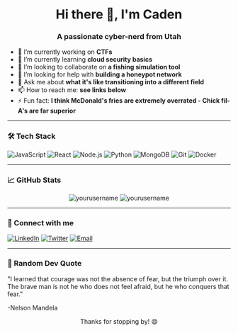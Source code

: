 <!-- Header / Greeting -->
<h1 align="center">Hi there 👋, I'm Caden</h1>
<h3 align="center">A passionate cyber-nerd from Utah</h3>

<!-- Short Description -->
- 🔭 I’m currently working on **CTFs**
- 🌱 I’m currently learning **cloud security basics**
- 👯 I’m looking to collaborate on **a fishing simulation tool**
- 🤝 I’m looking for help with **building a honeypot network**
- 💬 Ask me about **what it's like transitioning into a different field**
- 📫 How to reach me: **see links below**
- ⚡ Fun fact: **I think McDonald's fries are extremely overrated - Chick fil-A's are far superior**

---

<!-- Tech Stack -->
### 🛠️ Tech Stack
![JavaScript](https://img.shields.io/badge/-JavaScript-black?style=flat-square&logo=javascript)
![React](https://img.shields.io/badge/-React-black?style=flat-square&logo=react)
![Node.js](https://img.shields.io/badge/-Node.js-black?style=flat-square&logo=node.js)
![Python](https://img.shields.io/badge/-Python-black?style=flat-square&logo=python)
![MongoDB](https://img.shields.io/badge/-MongoDB-black?style=flat-square&logo=mongodb)
![Git](https://img.shields.io/badge/-Git-black?style=flat-square&logo=git)
![Docker](https://img.shields.io/badge/-Docker-black?style=flat-square&logo=docker)

---

<!-- GitHub Stats -->
### 📈 GitHub Stats
<p align="center">
  <img src="https://github-readme-stats.vercel.app/api?username=yourusername&show_icons=true&theme=radical" alt="yourusername" />
  <img src="https://github-readme-stats.vercel.app/api/top-langs/?username=yourusername&layout=compact&theme=radical" alt="yourusername" />
</p>

---

<!-- Connect With Me -->
### 🤝 Connect with me
<p>
  <a href="https://www.linkedin.com/in/cadenlundquist/"><img alt="LinkedIn" src="https://img.shields.io/badge/LinkedIn-blue?style=flat-square&logo=linkedin"></a>
  <a href="https://twitter.com/cadenlundquist"><img alt="Twitter" src="https://img.shields.io/badge/Twitter-blue?style=flat-square&logo=twitter"></a>
  <a href="mailto:cadenlundquist@gmail.com"><img alt="Email" src="https://img.shields.io/badge/Email-D14836?style=flat-square&logo=gmail&logoColor=white"></a>
</p>

---

<!-- Fun Section -->
### 🎉 Random Dev Quote
"I learned that courage was not the absence of fear, but the triumph over it. The brave man is not he who does not feel afraid, but he who conquers that fear."

-Nelson Mandela

<!-- Footer -->
<p align="center">Thanks for stopping by! 😄</p>
